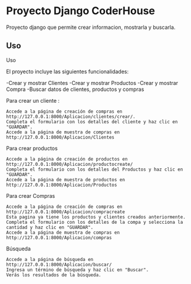# Proyecto Django CoderHouse

Proyecto django que permite crear informacion, mostrarla y buscarla.

## Uso

Uso

El proyecto incluye las siguientes funcionalidades:

-Crear y mostrar Clientes
-Crear y mostrar Productos
-Crear y mostrar Compra
-Buscar datos de clientes, productos y compras

Para crear un cliente :

    Accede a la página de creación de compras en http://127.0.0.1:8000/Aplicacion/clientes/crear/.
    Completa el formulario con los detalles del cliente y haz clic en "GUARDAR".
    Accede a la página de muestra de compras en http://127.0.0.1:8000/Aplicacion/Clientes

Para crear productos

    Accede a la página de creación de productos en http://127.0.0.1:8000/Aplicacion/productocreate/
    Completa el formulario con los detalles del Productos y haz clic en "GUARDAR".
    Accede a la página de muestra de productos en http://127.0.0.1:8000/Aplicacion/Productos

Para crear Compras

    Accede a la página de creación de compras en http://127.0.0.1:8000/Aplicacion/compracreate
    Esta pagina ya tiene los productos y clientes creados anteriormente.
    Completa el formulario con los detalles de la compa y selecciona la cantidad y haz clic en "GUARDAR".
    Accede a la página de muestra de compras en http://127.0.0.1:8000/Aplicacion/compras

Búsqueda

    Accede a la página de búsqueda en http://127.0.0.1:8000/Aplicacion/buscar/
    Ingresa un término de búsqueda y haz clic en "Buscar".
    Verás los resultados de la búsqueda.

  

